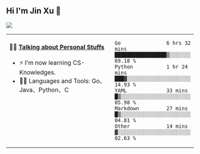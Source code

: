 
## Hi I'm Jin Xu 👋
![](https://komarev.com/ghpvc/?username=jiayouxujin&color=brightgreen&label=PROFILE+VIEWS)



<table align="center">
<tr>
<td valign="top" width="60%">

#### 🏋️‍♀️ <a href="https://github.com/jiayouxujin" target="_blank">Talking about Personal Stuffs</a>
<!-- recent_releases starts -->

- ⚡  I'm now learning CS-Knowledges.  
- 🏊‍♂️ Languages and Tools: Go、Java、Python、C
<!-- recent_releases ends -->
</td>
<td>
 
<!--START_SECTION:waka-->

```text
Go               6 hrs 32 mins   █████████████████▒░░░░░░░   69.18 %
Python           1 hr 24 mins    ███▓░░░░░░░░░░░░░░░░░░░░░   14.93 %
YAML             33 mins         █▒░░░░░░░░░░░░░░░░░░░░░░░   05.98 %
Markdown         27 mins         █▒░░░░░░░░░░░░░░░░░░░░░░░   04.81 %
Other            14 mins         ▓░░░░░░░░░░░░░░░░░░░░░░░░   02.63 %
```

<!--END_SECTION:waka-->
 
</td>
</tr>
</table>





